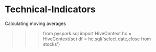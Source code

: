 # Technical-Indicators
Calculating moving averages

>>> from pyspark.sql import HiveContext
>>> hc = HiveContext(sc)
>>> df = hc.sql('select date,close from stocks')
